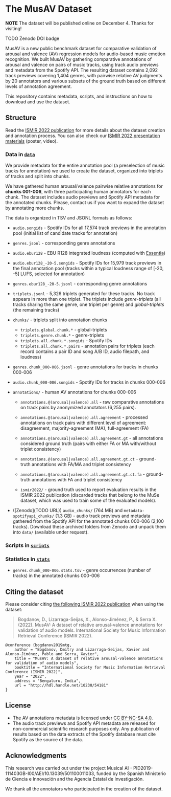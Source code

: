 # The MusAV Dataset

**NOTE** The dataset will be published online on December 4. Thanks for visiting!

TODO Zenodo DOI badge

MusAV is a new public benchmark dataset for comparative validation of arousal and valence (AV) regression models for audio-based music emotion recognition.
We built MusAV by gathering comparative annotations of arousal and valence on pairs of music tracks, using track audio previews and metadata from the Spotify API.
The resulting dataset contains 2,092 track previews covering 1,404 genres, with pairwise relative AV judgments by 20 annotators and various subsets of the ground truth based on different levels of annotation agreement.

This repository contains metadata, scripts, and instructions on how to download and use the dataset.


## Structure

Read the [ISMIR 2022 publication](#citing-the-dataset) for more details about the dataset creation and annotation process. You can also check our [ISMIR 2022 presentation materials](https://ismir2022program.ismir.net/poster_286.html) (poster, video).

### Data in [`data`](https://github.com/MTG/musav-dataset/tree/dev/data)

We provide metadata for the entire annotation pool (a preselection of music tracks for annotation) we used to create the dataset, organized into triplets of tracks and split into chunks.

We have gathered human arousal/valence pairwise relative annotations for **chunks 001-006**, with three participating human annotators for each chunk. The dataset includes audio previews and Spotify API metadata for the annotated chunks. Please, contact us if you want to expand the dataset by annotating more chunks.

The data is organized in TSV and JSONL formats as follows:

- `audio.songids` - Spotify IDs for all 17,574 track previews in the annotation pool (initial list of candidate tracks for annotation)
- `genres.jsonl` - corresponding genre annotations
- `audio.ebur128` - EBU R128 integrated loudness (computed with [Essentia](https://essentia.upf.edu/reference/std_LoudnessEBUR128.html))
- `audio.ebur128_-20-5.songids` - Spotify IDs for 15,979 track previews in the final annotation pool (tracks within a typical loudness range of [-20, -5] LUFS, selected for annotation)
- `genres.ebur128_-20-5.jsonl` - corresponding genre annotations
- `triplets.jsonl` - 5,326 triplets generated for these tracks. No track appears in more than one triplet. The triplets include *genre-triplets* (all tracks sharing the same genre, one triplet per genre) and *global-triplets* (the remaining tracks)

- `chunks/` - triplets split into annotation chunks
	- `triplets.global.chunk.*` - global-triplets
	- `triplets.genre.chunk.*` - genre-triplets
	- `triplets.all.chunk.*.songids` - Spotify IDs
	- `triplets.all.chunk.*.pairs` - annotation pairs for triplets (each record contains a pair ID and song A/B ID, audio filepath, and loudness)

- `genres.chunk_000-006.jsonl` - genre annotations for tracks in chunks 000-006
- `audio.chunk_000-006.songids` - Spotify IDs for tracks in chunks 000-006

- `annotations/` - human AV annotations for chunks 000-006
	- `annotations.@(arousal|valence).all`  - raw comparative annotations on track pairs by anonymized annotators (6,255 pairs). 
	- `annotations.@(arousal|valence).all.agreement` - processed annotations on track pairs with different level of agreement: disagreement, majority-agreement (MA), full-agreement (FA)
	- `annotations.@(arousal|valence).all.agreement.gt`  - all annotations considered ground truth (pairs with either FA or MA with/without triplet consistency)
	- `annotations.@(arousal|valence).all.agreement.gt.ct` - ground-truth annotations with FA/MA and triplet consistency
	- `annotations.@(arousal|valence).all.agreement.gt.ct.fa` - ground-truth annotations with FA and triplet consistency

    - `ismir2022/` - ground truth used to report evaluation results in the ISMIR 2022 publication (discarded tracks that belong to the MuSe dataset, which was used to train some of the evaluated models).

- ([Zenodo](TODO URL)) `audio_chunks/` (764 MB) and `metadata-spotifyapi_chunks/` (1.3 GB) - audio track previews and metadata gathered from the Spotify API for the annotated chunks 000-006 (2,100 tracks). Download these archived folders from Zenodo and unpack them into `data/` (available under request).


### Scripts in [`scripts`](scripts)


### Statistics in [`stats`](https://github.com/MTG/musav-dataset/tree/dev/stats)

- `genres.chunk_000-006.stats.tsv` - genre occurrences (number of tracks) in the annotated chunks 000-006


## Citing the dataset

Please consider citing [the following ISMIR 2022 publication](http://hdl.handle.net/10230/54181) when using the dataset:

> Bogdanov, D., Lizarraga-Seijas, X., Alonso-Jiménez, P., & Serra X. (2022). MusAV: A dataset of relative arousal-valence annotations for validation of audio models. International Society for Music Information Retrieval Conference (ISMIR 2022).

```
@conference {bogdanov2019mtg,
    author = "Bogdanov, Dmitry and Lizarraga-Seijas, Xavier and Alonso-Jiménez, Pablo and Serra, Xavier",
    title = "MusAV: A dataset of relative arousal-valence annotations for validation of audio models",
    booktitle = "International Society for Music Information Retrieval Conference (ISMIR 2022)",
    year = "2022",
    address = "Bengaluru, India",
    url = "http://hdl.handle.net/10230/54181"
}
```


## License

- The AV annotations metadata is licensed under [CC BY-NC-SA 4.0](https://creativecommons.org/licenses/by-nc-sa/4.0/).
- The audio track previews and Spotify API metadata are released for non-commercial scientific research purposes only. Any publication of results based on the data extracts of the Spotify database must cite Spotify as the source of the data.


## Acknowledgments

This research was carried out under the project Musical AI - PID2019-111403GB-I00/AEI/10.13039/501100011033, funded by the Spanish Ministerio de Ciencia e Innovación and the Agencia Estatal de Investigación.

We thank all the annotators who participated in the creation of the dataset.
